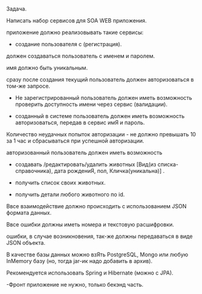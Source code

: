Задача.

Написать набор сервисов для SOA WEB приложения.

приложение должно реализовывать такие сервисы:

- создание пользователя с (регистрация).

должен создаваться пользователь с именем и паролем.

имя должно быть уникальным.

сразу после создания текущий пользователь должен авторизоваться в том-же запросе.

- Не зарегистрированный пользователь должен иметь возможность проверить доступность имени через сервис (валидации).

- созданный в системе пользователь должен иметь возможность авторизоваться, передав в сервис имЯ и пароль.

Количество неудачных попыток авторизации - не должно превышать 10 за 1 час и сбрасываться при успешной авторизации.

авторизованный пользователь должен иметь возможность

- создавать /редактировать/удалить животных [Вид(из списка-справочника), дата рождениЯ, пол, Кличка(уникальна)] . 

- получить список своих животных.

- получить детали любого животного по id.

Ввсе взаимодействие должно происходить с использованием JSON формата данных.

Ввсе ошибки должны иметь номера и текстовую расшифровки.

ошибки, в случае возникновения, так-же должны передаваться в виде JSON объекта.

В качестве базы данных можно взЯть PostgreSQL, Mongo или любую InMemory базу (но, тогда jar-ик надо добавить в архив).

Рекомендуется использовать Spring и Hibernate (можно c JPA).

-Фронт приложение не нужно, только бекэнд часть.